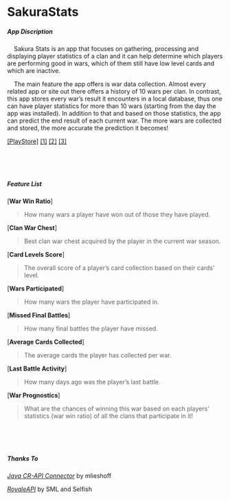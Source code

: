 # SakuraStats

##### App Discription
&nbsp;&nbsp;&nbsp;&nbsp;Sakura Stats is an app that focuses on gathering, processing and displaying player statistics of a clan and it can help determine which players are performing good in wars, which of them still have low level cards and which are inactive.

&nbsp;&nbsp;&nbsp;&nbsp;The main feature the app offers is war data collection. Almost every related app or site out there offers a history of 10 wars per clan. In contrast, this app stores every war’s result it encounters in a local database, thus one can have player statistics for more than 10 wars (starting from the day the app was installed). In addition to that and based on those statistics, the app can predict the end result of each current war. The more wars are collected and stored, the more accurate the prediction it becomes!

[[PlayStore]](https://play.google.com/store/apps/details?id=eu.rtsketo.sakurastats)
 [[1]](https://i.imgur.com/mAt0LnE.png)  [[2]](https://i.imgur.com/pyBMDuf.png)  [[3]](https://i.imgur.com/KKm89AT.png)



&nbsp;


&nbsp;



##### Feature List

[**War Win Ratio**] 

> How many wars a player have won out of those they have played.

[**Clan War Chest**] 

> Best clan war chest acquired by the player in the current war season.

[**Card Levels Score**] 

> The overall score of a player’s card collection based on their cards' level.

[**Wars Participated**] 

> How many wars the player have participated in.

[**Missed Final Battles**] 

> How many final battles the player have missed.

[**Average Cards Collected**] 

> The average cards the player has collected per war.

[**Last Battle Activity**] 

> How many days ago was the player’s last battle.

[**War Prognostics**]  

> What are the chances of winning this war based on each players’ statistics (war win ratio) of all the clans that participate in it!



&nbsp;


&nbsp;



##### Thanks To

[*Java CR-API Connector*](https://github.com/mlieshoff/jcrapi) by mlieshoff

[*RoyaleAPI*](https://royaleapi.com/) by SML and Selfish
